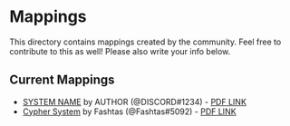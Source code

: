 # Mappings

This directory contains mappings created by the community. Feel free to contribute to this as well! Please also write your info below.

## Current Mappings

* [SYSTEM NAME](./name.js) by AUTHOR (@DISCORD#1234) - [PDF LINK](https://example.com/system.pdf)
* [Cypher System](./cyphersystem-mapping.js) by Fashtas (@Fashtas#5092) - [PDF LINK](https://www.montecookgames.com/store/product/cypher-system-character-and-campaign-sheets/)
